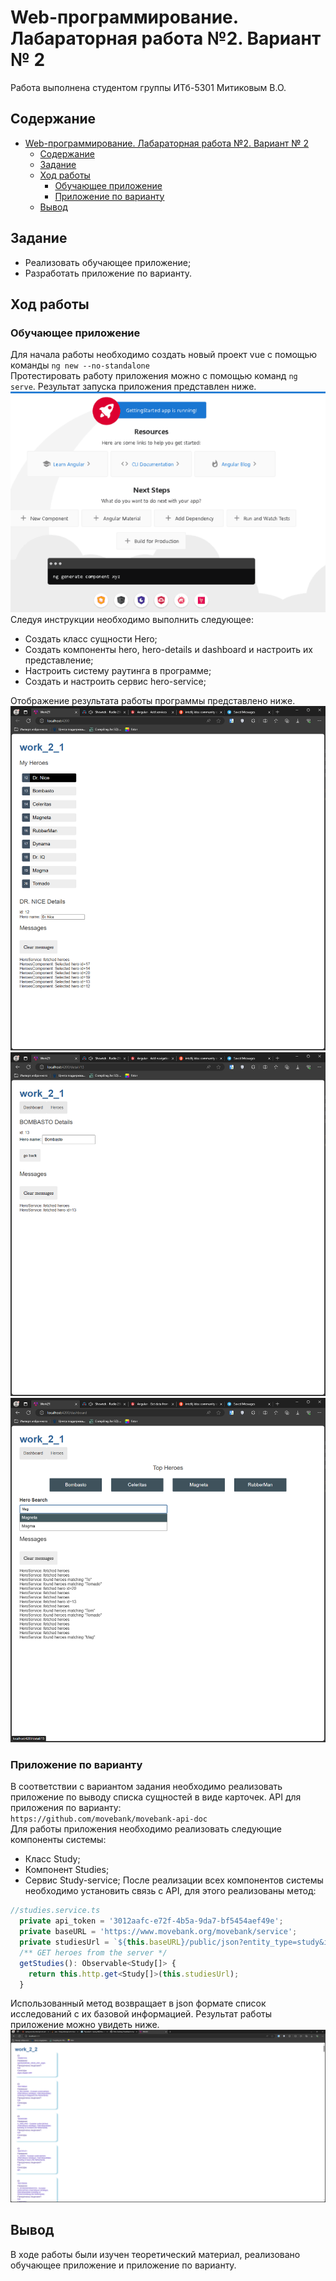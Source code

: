 # Web-программирование. Лабараторная работа №2. Вариант № 2

Работа выполнена студентом группы ИТб-5301 Митиковым В.О.

## Содержание
- [Web-программирование. Лабараторная работа №2. Вариант № 2](#web-программирование-лабараторная-работа-2-вариант--2)
	- [Содержание](#содержание)
	- [Задание](#задание)
	- [Ход работы](#ход-работы)
		- [Обучающее приложение](#обучающее-приложение)
		- [Приложение по варианту](#приложение-по-варианту)
	- [Вывод](#вывод)

## Задание
- Реализовать обучающее приложение;
- Разработать приложение по варианту.   
## Ход работы  

### Обучающее приложение  
    
Для начала работы необходимо создать новый проект vue с помощью команды `ng new --no-standalone`  
Протестировать работу приложения можно с помощью команд `ng serve`. Результат запуска приложения представлен ниже.  
![Результат запуска приложения](./pics/wp-2-1/111.png)  
Следуя инструкции необходимо выполнить следующее: 
- Создать класс сущности Hero;
- Создать компоненты hero, hero-details и dashboard и настроить их представление;
- Настроить систему раутинга в программе;
- Создать и настроить сервис hero-service;

Отображение результата работы программы представлено ниже.
![Результат работы 1](./pics/wp-2-1/9.png)  
![Результат работы 1](./pics/wp-2-1/12.png)  
![Результат работы 1](./pics/wp-2-1/14.png)  

### Приложение по варианту
В соответствии с вариантом задания необходимо реализовать приложение по выводу списка сущностей в виде карточек. API для приложения по варианту:  
`https://github.com/movebank/movebank-api-doc`  
Для работы приложения необходимо реализовать следующие компоненты системы:
- Класс Study;
- Компонент Studies;
- Сервис Study-service;
После реализации всех компонентов системы необходимо установить связь с API, для этого реализованы метод:
```ts
//studies.service.ts
  private api_token = '3012aafc-e72f-4b5a-9da7-bf5454aef49e';
  private baseURL = 'https://www.movebank.org/movebank/service';
  private studiesUrl = `${this.baseURL}/public/json?entity_type=study&i_can_see_data=true&api-token=${this.api_token}`; 
  /** GET heroes from the server */
  getStudies(): Observable<Study[]> {
    return this.http.get<Study[]>(this.studiesUrl);
  }
```
Использованный метод возвращает в json формате список исследований с их базовой информацией.
Результат работы приложение можно увидеть ниже.
![Результат работы приложения](./pics/wp-2-1/368.png)  

## Вывод
В ходе работы были изучен теоретический материал, реализовано обучающее приложение и приложение по варианту.
